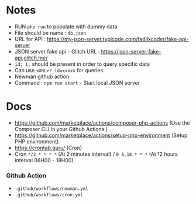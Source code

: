 # Notes

- RUN `php run` to populate with dummy data
- File should be name : `db.json`
- URL for API : https://my-json-server.typicode.com/fadilxcoder/fake-api-server
- JSON server fake api - Glitch URL : https://json-server-fake-api.glitch.me/
- `id: 1,` should be present in order to query specific data
- Can use `<URL>?_id=xxxxx` for queries
- Newman github action
- Command : `npm run start` - Start local JSON server

# Docs

- https://github.com/marketplace/actions/composer-php-actions (Use the Composer CLI in your Github Actions.)
- https://github.com/marketplace/actions/setup-php-environment (Setup PHP environment)
- https://crontab.guru/ (Cron)
- Cron `*/2 * * * *` (At 2 minutes interval) / `0 6,18 * * *` (At 12 hours interval 06H00 - 18H00) 

### Github Action

- `.github/workflows/newman.yml`
- `.github/workflows/cron.yml`